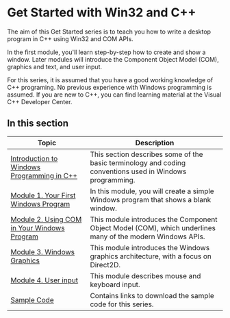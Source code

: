 <!-- https://docs.microsoft.com/en-us/windows/win32/learnwin32/learn-to-program-for-windows -->
# Get Started with Win32 and C++

The aim of this Get Started series is to teach you how to write a desktop program in C++ using Win32 and COM APIs.

In the first module, you'll learn step-by-step how to create and show a window. Later modules will introduce the Component Object Model (COM), graphics and text, and user input.

For this series, it is assumed that you have a good working knowledge of C++ programing. No previous experience with Windows programming is assumed. If you are new to C++, you can find learning material at the Visual C++ Developer Center.

## In this section

| Topic | Description |
|-------|-------------|
| [Introduction to Windows Programming in C++](introduction-to-windows-programing-in-c/README.md) | This section describes some of the basic terminology and coding conventions used in Windows programming. |
| [Module 1. Your First Windows Program]() | In this module, you will create a simple Windows program that shows a blank window. |
| [Module 2. Using COM in Your Windows Program]() | This module introduces the Component Object Model (COM), which underlines many of the modern Windows APIs. |
| [Module 3. Windows Graphics]() | This module introduces the Windows graphics architecture, with a focus on Direct2D. |
| [Module 4. User input]() | This module describes mouse and keyboard input. |
| [Sample Code]() | Contains links to download the sample code for this series. |
